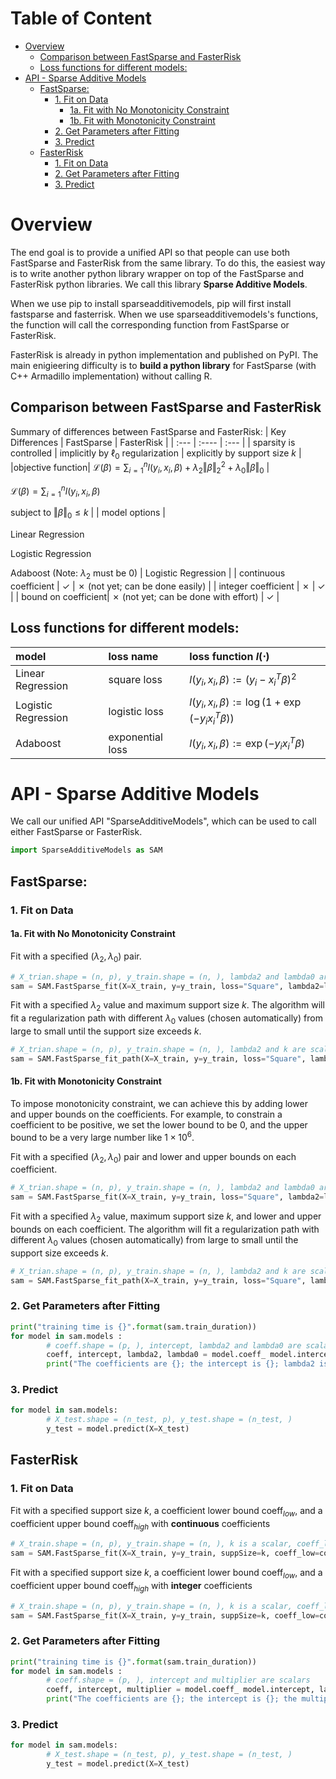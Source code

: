 # Table of Content <!-- omit in toc -->
- [Overview](#overview)
  - [Comparison between FastSparse and FasterRisk](#comparison-between-fastsparse-and-fasterrisk)
  - [Loss functions for different models:](#loss-functions-for-different-models)
- [API - Sparse Additive Models](#api---sparse-additive-models)
  - [FastSparse:](#fastsparse)
    - [1. Fit on Data](#1-fit-on-data)
      - [1a. Fit with No Monotonicity Constraint](#1a-fit-with-no-monotonicity-constraint)
      - [1b. Fit with Monotonicity Constraint](#1b-fit-with-monotonicity-constraint)
    - [2. Get Parameters after Fitting](#2-get-parameters-after-fitting)
    - [3. Predict](#3-predict)
  - [FasterRisk](#fasterrisk)
    - [1. Fit on Data](#1-fit-on-data-1)
    - [2. Get Parameters after Fitting](#2-get-parameters-after-fitting-1)
    - [3. Predict](#3-predict-1)

# Overview 
The end goal is to provide a unified API so that people can use both FastSparse and FasterRisk from the same library. To do this, the easiest way is to write another python library wrapper on top of the FastSparse and FasterRisk python libraries. We call this library **Sparse Additive Models**.

When we use pip to install sparseadditivemodels, pip will first install fastsparse and fasterrisk. When we use sparseadditivemodels's functions, the function will call the corresponding function from FastSparse or FasterRisk.

FasterRisk is already in python implementation and published on PyPI. The main enigieering difficulty is to **build a python library** for FastSparse (with C++ Armadillo implementation) without calling R.

## Comparison between FastSparse and FasterRisk
Summary of differences between FastSparse and FasterRisk:
| Key Differences      | FastSparse | FasterRisk     |
| :---        |    :----   |         :--- |
| sparsity is controlled      | implicitly by $\ell_0$ regularization       | explicitly by support size $k$   |
|objective function| $\mathcal{L}(\beta) = \sum \text{}_{i=1}^{n} l(y_i, x_i, \beta) + \lambda_2 \Vert \beta \Vert _2^2 + \lambda_0 \Vert \beta \Vert _0$ | <p> $\mathcal{L}(\beta) = \sum \text{}_{i=1}^{n} l(y_i, x_i, \beta)$ <p> subject to $\Vert \beta \Vert _0 \leq k$ |
| model options   | <p> Linear Regression <p> Logistic Regression <p> Adaboost (Note: $\lambda_2$ must be $0$) | Logistic Regression      |
| continuous coefficient | &check; | &cross; (not yet; can be done easily) |
| integer coefficient | &cross; | &check; |
| bound on coefficient| &cross; (not yet; can be done with effort) | &check; |

## Loss functions for different models:

| model | loss name | loss function $l(\cdot)$ |
| :-- | :-- | :-- |
|Linear Regression | square loss | $l(y_i, x_i, \beta) := (y_i - x_i^T \beta)^2$|
|Logistic Regression | logistic loss| $l(y_i, x_i, \beta) := \log(1+\exp(-y_i x_i^T \beta))$|
|Adaboost | exponential loss |$l(y_i, x_i, \beta) := \exp(-y_i x_i^T \beta)$|


# API - Sparse Additive Models
We call our unified API "SparseAdditiveModels", which can be used to call either FastSparse or FasterRisk.

```python
import SparseAdditiveModels as SAM
```

## FastSparse:
### 1. Fit on Data
#### 1a. Fit with No Monotonicity Constraint
Fit with a specified $(\lambda_2, \lambda_0)$ pair.
```python
# X_trian.shape = (n, p), y_train.shape = (n, ), lambda2 and lambda0 are scalars
sam = SAM.FastSparse_fit(X=X_train, y=y_train, loss="Square", lambda2=lambda2, lambda0=lambda0) # loss can also be "Logistic" or "Exponential" 
```

Fit with a specified $\lambda_2$ value and maximum support size $k$. The algorithm will fit a regularization path with different $\lambda_0$ values (chosen automatically) from large to small until the support size exceeds $k$.
```python
# X_trian.shape = (n, p), y_train.shape = (n, ), lambda2 and k are scalars
sam = SAM.FastSparse_fit_path(X=X_train, y=y_train, loss="Square", lambda2=lambda2, maxSupp=k) # loss can also be "Logistic" or "Exponential"
```

#### 1b. Fit with Monotonicity Constraint
To impose monotonicity constraint, we can achieve this by adding lower and upper bounds on the coefficients. For example, to constrain a coefficient to be positive, we set the lower bound to be 0, and the upper bound to be a very large number like $1 \times 10^6$.

Fit with a specified $(\lambda_2, \lambda_0)$ pair and lower and upper bounds on each coefficient.
```python
# X_trian.shape = (n, p), y_train.shape = (n, ), lambda2 and lambda0 are scalars, coeff_low.shape = (p, ), coeff_high.shape = (p, )
sam = SAM.FastSparse_fit(X=X_train, y=y_train, loss="Square", lambda2=lambda2, lambda0=lambda0, coeffs_low=coeff_low, coeff_high=coeff_high)
```

Fit with a specified $\lambda_2$ value, maximum support size $k$, and lower and upper bounds on each coefficient. The algorithm will fit a regularization path with different $\lambda_0$ values (chosen automatically) from large to small until the support size exceeds $k$.
```python
# X_trian.shape = (n, p), y_train.shape = (n, ), lambda2 and k are scalars, coeff_low.shape = (p, ), coeff_high.shape = (p, )
sam = SAM.FastSparse_fit_path(X=X_train, y=y_train, loss="Square", lambda2=lambda2, maxSupp=k, coeff_low=coeff_low, coeff_high=coeff_high) # loss can also be "Logistic" or "Exponential"
```

### 2. Get Parameters after Fitting
```python
print("training time is {}".format(sam.train_duration))
for model in sam.models :
        # coeff.shape = (p, ), intercept, lambda2 and lambda0 are scalars
        coeff, intercept, lambda2, lambda0 = model.coeff_ model.intercept, lambda2, lambda0
        print("The coefficients are {}; the intercept is {}; lambda2 is {}; lambda0 is {}".format(coeff, intercept, lambda2, lambda0))
```

### 3. Predict
```python
for model in sam.models:
        # X_test.shape = (n_test, p), y_test.shape = (n_test, )
        y_test = model.predict(X=X_test)
```

## FasterRisk
### 1. Fit on Data
Fit with a specified support size $k$, a coefficient lower bound coeff$_{low}$, and a coefficient upper bound coeff$_{high}$ with **continuous** coefficients
```python
# X_train.shape = (n, p), y_train.shape = (n, ), k is a scalar, coeff_low.shape = (p, ), coeff_high.shape = (p, )
sam = SAM.FastSparse_fit(X=X_train, y=y_train, suppSize=k, coeff_low=coeff_low, coeff_high=coeff_high, coefficient_type="continuous")
```

Fit with a specified support size $k$, a coefficient lower bound coeff$_{low}$, and a coefficient upper bound coeff$_{high}$ with **integer** coefficients
```python
# X_train.shape = (n, p), y_train.shape = (n, ), k is a scalar, coeff_low.shape = (p, ), coeff_high.shape = (p, )
sam = SAM.FastSparse_fit(X=X_train, y=y_train, suppSize=k, coeff_low=coeff_low, coeff_high=coeff_high, coefficient_type="integer")
```



### 2. Get Parameters after Fitting
```python
print("training time is {}".format(sam.train_duration))
for model in sam.models :
        # coeff.shape = (p, ), intercept and multiplier are scalars
        coeff, intercept, multiplier = model.coeff_ model.intercept, lambda2, lambda0
        print("The coefficients are {}; the intercept is {}; the multiplier is {}".format(coeff, intercept, multiplier))
```

### 3. Predict
```python
for model in sam.models:
        # X_test.shape = (n_test, p), y_test.shape = (n_test, )
        y_test = model.predict(X=X_test)
```